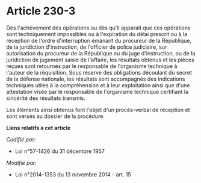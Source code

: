 # Article 230-3

Dès l'achèvement des opérations ou dès qu'il apparaît que ces opérations sont techniquement impossibles ou à l'expiration du
délai prescrit ou à la réception de l'ordre d'interruption émanant du procureur de la République, de la juridiction
d'instruction, de l'officier de police judiciaire, sur autorisation du procureur de la République ou du juge d'instruction,
ou de la juridiction de jugement saisie de l'affaire, les résultats obtenus et les pièces reçues sont retournés par le
responsable de l'organisme technique à l'auteur de la réquisition. Sous réserve des obligations découlant du secret de la
défense nationale, les résultats sont accompagnés des indications techniques utiles à la compréhension et à leur exploitation
ainsi que d'une attestation visée par le responsable de l'organisme technique certifiant la sincérité des résultats transmis.

Les éléments ainsi obtenus font l'objet d'un procès-verbal de réception et sont versés au dossier de la procédure.

**Liens relatifs à cet article**

_Codifié par_:

  - Loi n°57-1426 du 31 décembre 1957

_Modifié par_:

  - Loi n°2014-1353 du 13 novembre 2014 - art. 15
